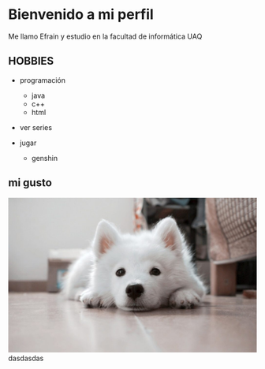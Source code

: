# Bienvenido a mi perfil

Me llamo Efrain y estudio en la facultad de informática UAQ

## HOBBIES

- programación
    - java
    - c++
    - html

- ver series
- jugar
    -   genshin

## mi gusto
![foto de mis gust...](mascota.jpg)
dasdasdas

